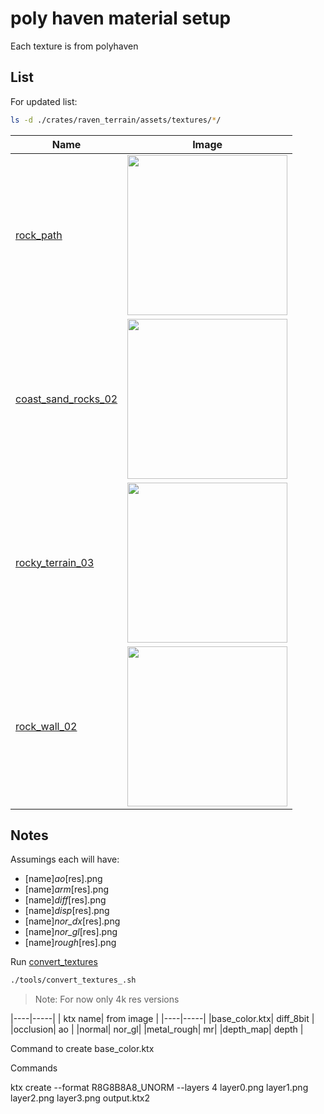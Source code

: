 # poly haven material setup

Each texture is from polyhaven

## List

For updated list: 
```bash
ls -d ./crates/raven_terrain/assets/textures/*/  
```

| Name | Image |
|-----|----|
| [rock_path](https://polyhaven.com/a/rock_path) | <img width="256" src="./rock_path/rock_path_diff_4k.png" /> |
| [coast_sand_rocks_02](https://polyhaven.com/a/coast_sand_rocks_02) |  <img width="256" src="./coast_sand_rocks_02/coast_sand_rocks_02_diff_4k.png" /> |
| [rocky_terrain_03](https://polyhaven.com/a/rocky_terrain_03) | <img width="256" src="./rocky_terrain_03/rocky_terrain_03_diff_4k.png" /> |
| [rock_wall_02](https://polyhaven.com/a/rock_wall_02) | <img width="256" src="./rock_wall_02/rock_wall_02_diff_4k.png" /> |

## Notes

Assumings each will have:

- [name]_ao_[res].png
- [name]_arm_[res].png
- [name]_diff_[res].png
- [name]_disp_[res].png
- [name]_nor_dx_[res].png
- [name]_nor_gl_[res].png
- [name]_rough_[res].png


Run  [convert_textures](./tools/convert_textures.sh)

```bash
./tools/convert_textures_.sh
```

> Note: For now only 4k res versions


|----|-----|
| ktx name| from image |
|----|-----|
|base_color.ktx| diff_8bit |
|occlusion| ao |
|normal| nor_gl|
|metal_rough| mr|
|depth_map| depth |

Command to create base_color.ktx


Commands

  ktx create --format R8G8B8A8_UNORM --layers 4 layer0.png layer1.png layer2.png layer3.png output.ktx2